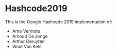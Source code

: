 # Hashcode2019

This is the Google Hashcode 2019 implementation of:

* Arno Vermote
* Arnoud De Jonge
* Arthur Deruytter
* Wout Van Kets
